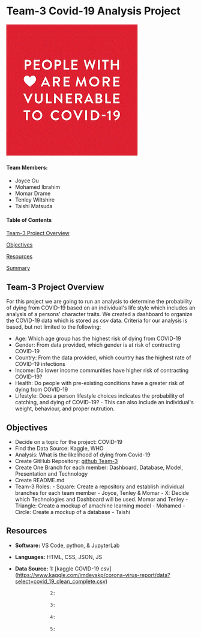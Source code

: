 # Team-3 Covid-19 Analysis Project
 ![header_pic](/WHF.gif)
#### Team Members:
* Joyce Ou
* Mohamed Ibrahim
* Momar Drame
* Tenley Wiltshire
* Taishi Matsuda

#### Table of Contents  

[Team-3 Project Overview](#project-overview)

[Objectives](#objectives) 

[Resources](#resources)  
 
[Summary](#summary)  

## Team-3 Project Overview  
For this project we are going to run an analysis to determine the probability of dying from COVID-19 based on an individual's life style which includes an analysis of a persons' character traits. We created a dashboard to organize the COVID-19 data which is stored as csv data. Criteria for our analysis is based, but not limited to the following:
 


- Age: Which age group has the highest risk of dying from COVID-19
- Gender: From data provided, which gender is at risk of contracting COVID-19
- Country: From the data provided, which country has the highest rate of COVID-19 infections
- Income: Do lower income communities have higher risk of contracting COVID-19?
- Health: Do people with pre-existing conditions have a greater risk of dying from COVID-19
- Lifestyle: Does a person lifestyle choices indicates the probability of catching, and dying of COVID-19?
             - This can also include an individual's weight, behaviour, and proper nutrution.

 ## Objectives 
- Decide on a topic for the project: COVID-19
- Find the Data Source: Kaggle, WHO
- Analysis: What is the likelihood of dying from Covid-19
- Create GitHub Repository: [github Team-3](https://github.com/tenley8/Team-3)
- Create One Branch for each member: Dashboard, Database, Model, Presentation and Technology
- Create README.md
- Team-3 Roles: 
         - Square: Create a repository and establish individual branches for each team member - Joyce, Tenley & Momar
         - X: Decide which Technologies and Dashboard will be used. Momor and Tenley
         - Triangle: Create a mockup of amachine learning model - Mohamed
         - Circle: Create a mockup of a database - Taishi
         
## Resources
- **Software:** VS Code, python, & JupyterLab  
- **Languages:** HTML, CSS, JSON, JS 
- **Data Source:** 1: [kaggle COVID-19 csv] (https://www.kaggle.com/imdevskp/corona-virus-report/data?select=covid_19_clean_complete.csv)
                   
                   2:
                   
                   3:
                   
                   4:
                   
                   5:
                   
                   
